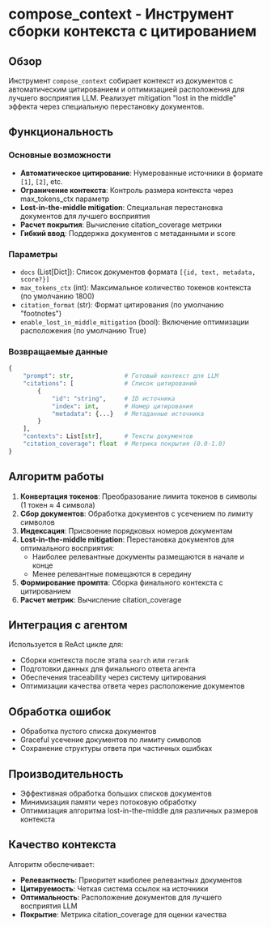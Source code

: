 # compose_context - Инструмент сборки контекста с цитированием

## Обзор

Инструмент `compose_context` собирает контекст из документов с автоматическим цитированием и оптимизацией расположения для лучшего восприятия LLM. Реализует mitigation "lost in the middle" эффекта через специальную перестановку документов.

## Функциональность

### Основные возможности
- **Автоматическое цитирование**: Нумерованные источники в формате `[1]`, `[2]`, etc.
- **Ограничение контекста**: Контроль размера контекста через max_tokens_ctx параметр
- **Lost-in-the-middle mitigation**: Специальная перестановка документов для лучшего восприятия
- **Расчет покрытия**: Вычисление citation_coverage метрики
- **Гибкий ввод**: Поддержка документов с метаданными и score

### Параметры
- `docs` (List[Dict]): Список документов формата `[{id, text, metadata, score?}]`
- `max_tokens_ctx` (int): Максимальное количество токенов контекста (по умолчанию 1800)
- `citation_format` (str): Формат цитирования (по умолчанию "footnotes")
- `enable_lost_in_middle_mitigation` (bool): Включение оптимизации расположения (по умолчанию True)

### Возвращаемые данные
```python
{
    "prompt": str,              # Готовый контекст для LLM
    "citations": [              # Список цитирований
        {
            "id": "string",     # ID источника
            "index": int,       # Номер цитирования
            "metadata": {...}   # Метаданные источника
        }
    ],
    "contexts": List[str],      # Тексты документов
    "citation_coverage": float  # Метрика покрытия (0.0-1.0)
}
```

## Алгоритм работы

1. **Конвертация токенов**: Преобразование лимита токенов в символы (1 токен ≈ 4 символа)
2. **Сбор документов**: Обработка документов с усечением по лимиту символов
3. **Индексация**: Присвоение порядковых номеров документам
4. **Lost-in-the-middle mitigation**: Перестановка документов для оптимального восприятия:
   - Наиболее релевантные документы размещаются в начале и конце
   - Менее релевантные помещаются в середину
5. **Формирование промпта**: Сборка финального контекста с цитированием
6. **Расчет метрик**: Вычисление citation_coverage

## Интеграция с агентом

Используется в ReAct цикле для:
- Сборки контекста после этапа `search` или `rerank`
- Подготовки данных для финального ответа агента
- Обеспечения traceability через систему цитирования
- Оптимизации качества ответа через расположение документов

## Обработка ошибок

- Обработка пустого списка документов
- Graceful усечение документов по лимиту символов
- Сохранение структуры ответа при частичных ошибках

## Производительность

- Эффективная обработка больших списков документов
- Минимизация памяти через потоковую обработку
- Оптимизация алгоритма lost-in-the-middle для различных размеров контекста

## Качество контекста

Алгоритм обеспечивает:
- **Релевантность**: Приоритет наиболее релевантных документов
- **Цитируемость**: Четкая система ссылок на источники
- **Оптимальность**: Расположение документов для лучшего восприятия LLM
- **Покрытие**: Метрика citation_coverage для оценки качества


